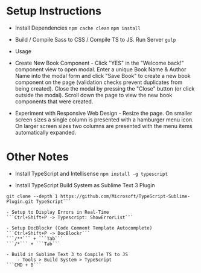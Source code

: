 Setup Instructions
========

* Install Dependencies
```npm cache clean```
```npm install```

* Build / Compile Sass to CSS / Compile TS to JS. Run Server ```gulp```

* Usage

- Create New Book Component - Click "YES" in the "Welcome back!" component view to open modal. Enter a unique Book Name & Author Name into the modal form and click "Save Book" to create a new book component on the page (validation checks prevent duplicates from being created). Close the modal by pressing the "Close" button (or click outside the modal). Scroll down the page to view the new book components that were created.

- Experiment with Responsive Web Design - Resize the page. On smaller screen sizes a single column is presented with a hamburger menu icon. On larger screen sizes two columns are presented with the menu items automatically expanded.

Other Notes
========

- Install TypeScript and Intellisense
```npm install -g typescript```

- Install TypeScript Build System as Sublime Text 3 Plugin
```cd "%APPDATA%\Sublime Text 3\Packages"  
git clone --depth 1 https://github.com/Microsoft/TypeScript-Sublime-Plugin.git TypeScript```

- Setup to Display Errors in Real-Time
```Ctrl+Shift+P -> Typescript: ShowErrorList```

- Setup DocBlockr (Code Comment Template Autocomplete)
```Ctrl+Shift+P -> DocBlockr```
```/**``` + ```Tab```
```/*``` + ```Tab```

- Build in Sublime Text 3 to Compile TS to JS
	- Tools > Build System > TypeScript
```CMD + B```
